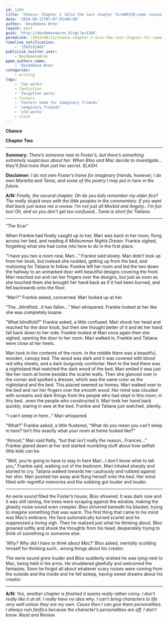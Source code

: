 ```yaml
---
id: 1266
title: 'Chance: Chapter 2 (Also the last chapter for&#8230;some reason)'
date: '2019-08-11T07:07:55+00:00'
author: 'Desdemona Wren'
layout: post
guid: 'http://desdemonawren.blog/?p=1266'
permalink: /2019/08/11/chance-chapter-2-also-the-last-chapter-for-some-reason/
timeline_notification:
    - '1565532482'
publicize_twitter_user:
    - DesdemonaWren
ppma_authors_name:
    - 'Desdemona Wren'
categories:
    - writing
tags:
    - 'fan works'
    - fanfiction
    - 'forgotten works'
    - fosters
    - 'fosters home for imaginary friends'
    - 'imaginary friends'
    - 'old works'
    - slash
---
```


**Chance**

**Chapter Two**

- - - - - -

**Summary:** *There’s someone new to Foster’s, but there’s something extremely suspicious about her. When Bloo and Mac decide to investigate…they’ll find more than just her secret. SLASH.*

**Disclaimer:** *I do not own Foster’s home for imaginary friends, however, I do own Marietta and Tania, and some of the poetry I may put in here in the future.*

**A/N:** *Finally, the second chapter. Oh do you kids remember my older fics? The really stupid ones with the little peoples in the commentary. If you want that back just leave me a review. I’m not just all Morbid and Angsty…I’m fun too! Oh, and so you don’t get too confused…Tania is short for Tatiana.*

- - - - - -

“The Scar”

When Frankie had finally caught up to her, Mari was back in her room, flung across her bed, and reading *A Midsummer Nights Dream*. Frankie sighed, forgetting what she had come into here to do in the first place.

“I have you two a room now, Mari…” Frankie said slowly. Mari didn’t look up from her book, but instead she nodded, getting up from the bed, and motioning for Tatiana to follow. Frankie left her room and led the two down the hallway to an unmarked door with beautiful designs covering the front. Mari reached out and ran her fingers over the designs, but just as soon as she touched them she brought her hand back as if it had been burned, and fell backwards onto the floor.

“Mari?” Frankie asked, concerned. Mari looked up at her.

“The…blindfold…it has fallen…” Mari whispered. Frankie looked at her like she was completely insane.

“What blindfold?” Frankie asked, a little confused. Mari shook her head and reached for the door knob, but then she thought better of it and let her hand fall back down to her side. Frankie looked at Mari once again then she sighed, opening the door to her room. Mari walked in, Frankie and Tatiana were close at her heels.

Mari took in the contents of the room. In the middle there was a beautiful, wooden, canopy bed. The wood was dark and it was covered with blood red silky sheets, and a dark burgundy comforter. Next to the bed there was a nightstand that matched the dark wood of the bed. Mari smiled it was just like her room at home besides the scarlet walls. Then she glanced over in the corner and spotted a dresser, which was the same color as the nightstand and the bed. This placed seemed so homey. Mari walked over to the bed and ran her fingers over the smooth wood. Her mind was clouded with screams and dark things from the people who had slept in this room; in this bed…even the people who constructed it. Mari took her hand back quickly, staring in awe at the bed. Frankie and Tatiana just watched, silently.

“I can’t sleep in here…” Mari whispered.

“What?” Frankie asked, a little flustered, “What do you mean you can’t sleep in here? Isn’t this exactly what your room at home looked like?”

“Almost,” Mari said flatly, “but that isn’t really the reason…Frances…” Frankie glared down at her and started mumbling stuff about how selfish little kids can be.

“Well, you’re going to have to stay in here Mari…I don’t know what to tell you,” Frankie said, walking out of the bedroom. Mari inhaled sharply and started to cry. Tatiana walked towards her cautiously and rubbed against her shin. Mari pushed her away and flung herself onto the bed. Her mind filled with regretful memories and the sobbing got louder and louder.

- - - - - -

An eerie sound filled the Foster’s house, Bloo shivered. It was dark now and it was still raining, the trees were scraping against the window, making the ghastly noise sound even creepier. Bloo shivered beneath his blanket, trying to imagine something that was warm. The first thing that came to his mind was Mac’s embrace. His face automatically turned scarlet and he suppressed a loving sigh. Then he realized just what he thinking about. Bloo groaned softly and shook the thoughts from his head, desperately trying to think of something or someone else.

‘*Why? Why did I have to think about Mac?*‘ Bloo asked, mentally scolding himself for thinking such…wrong things about his creator.

The eerie sound grew louder and Bloo suddenly wished he was lying next to Mac, being held in his arms. He shuddered gleefully and welcomed the fantasies. Soon he forgot all about whatever scary noises were coming from the outside and the inside and he fell asleep, having sweet dreams about his creator.

- - - - - -

**A/N:** *Yes, another chapter is finished it seems really rather corny. I don’t really like it at all. I really have no idea why. I can’t bring characters to life very well unless they are my own. Cause then I can give them personalities. I always ruin fanfics because the character’s personalities are off. I don’t know. Read and Review.*